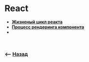 # React

* **<a href="./pages/react/readme.md">Жизненый цикл реакта</a>**
* **<a href="./pages/react/readme.md">Процесс рендеринга компонента</a>**
* **<a href="./pages/react/readme.md"></a>**

<br>

### ⟵ **<a href="../../readme.md">Назад</a>**